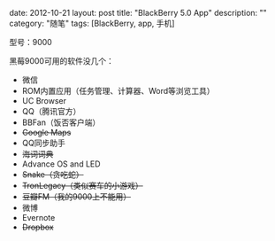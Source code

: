 date: 2012-10-21
layout: post
title: "BlackBerry 5.0 App"
description: ""
category: "随笔"
tags: [BlackBerry, app, 手机]

型号：9000

黑莓9000可用的软件没几个：

* 微信
* ROM内置应用（任务管理、计算器、Word等浏览工具）
* UC Browser
* QQ（腾讯官方）
* BBFan（饭否客户端）
* <del>Google Maps</del>
* QQ同步助手
* <del>海词词典</del>
* Advance OS and LED
* <del>Snake（贪吃蛇）</del>
* <del>TronLegacy（类似赛车的小游戏）</del>
* <del>豆瓣FM（我的9000上不能用）</del>
* 微博
* Evernote
* <del> Dropbox </del> 
